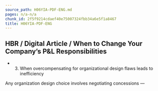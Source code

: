 ```yaml
---
source_path: H06YIA-PDF-ENG.md
pages: n/a-n/a
chunk_id: 2f5f9214cdaef40e75007324fbb34a6e5f1a8467
title: H06YIA-PDF-ENG
---
```

## HBR / Digital Article / When to Change Your Company’s P&L Responsibilities

- 3. When overcompensating for organizational design flaws leads to inefficiency

Any organization design choice involves negotiating concessions —
